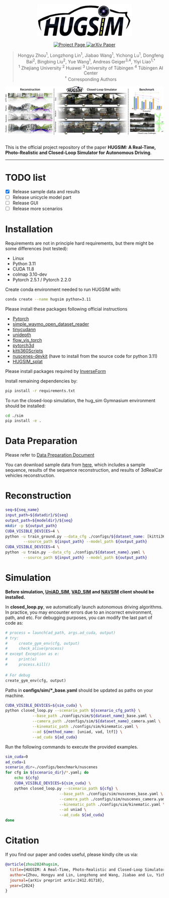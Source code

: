 <a id="readme-top"></a>

<!-- PROJECT LOGO -->
<div align="center">
  <img src="assets/hugsim.png" alt="Logo" width="300">
  
  <p>
    <a href="https://xdimlab.github.io/HUGSIM/">
      <img src="https://img.shields.io/badge/Project-Page-green?style=for-the-badge" alt="Project Page" height="20">
    </a>
    <a href="https://arxiv.org/abs/2412.01718">
      <img src="https://img.shields.io/badge/arXiv-Paper-red?style=for-the-badge" alt="arXiv Paper" height="20">
    </a>
  </p>
  
  > Hongyu Zhou<sup>1</sup>, Longzhong Lin<sup>1</sup>, Jiabao Wang<sup>1</sup>, Yichong Lu<sup>1</sup>, Dongfeng Bai<sup>2</sup>, Bingbing Liu<sup>2</sup>, Yue Wang<sup>1</sup>, Andreas Geiger<sup>3,4</sup>, Yiyi Liao<sup>1,†</sup> <br>
  > <sup>1</sup> Zhejiang University <sup>2</sup> Huawei <sup>3</sup> University of Tübingen <sup>4</sup> Tübingen AI Center <br>
  > <sup>†</sup> Corresponding Authors

  <img src="assets/teaser.jpg" width="800" style="display: block; margin: 0 auto;">

  <br>

  <p align="left">
    This is the official project repository of the paper <b>HUGSIM: A Real-Time, Photo-Realistic and Closed-Loop Simulator for Autonomous Driving</b>.
  </p>
  
</div>

---

# TODO list
- [x] Release sample data and results
- [ ] Release unicycle model part
- [ ] Release GUI
- [ ] Release more scenarios

# Installation

Requirements are not in principle hard requirements, but there might be some differences (not tested):
 - Linux
 - Python 3.11
 - CUDA 11.8
 - colmap 3.10-dev
 - Pytorch 2.5.1 / Pytorch 2.2.0
  
Create conda environment needed to run HUGSIM with:
``` bash
conda create --name hugsim python=3.11
```

Please install these packages following official instructions
 - [Pytorch](https://pytorch.org/)
 - [simple_waymo_open_dataset_reader](https://github.com/gdlg/simple-waymo-open-dataset-reader)
 - [tinycudann](https://github.com/NVlabs/tiny-cuda-nn)
 - [unidepth](https://github.com/lpiccinelli-eth/UniDepth)
 - [flow_vis_torch](https://github.com/ChristophReich1996/Optical-Flow-Visualization-PyTorch)
 - [pytorch3d](https://github.com/facebookresearch/pytorch3d/blob/main/INSTALL.md)
 - [kitti360Scripts](https://github.com/autonomousvision/kitti360Scripts)
 - [nuscenes-devkit](https://github.com/nutonomy/nuscenes-devkit) (have to install from the source code for python 3.11)
 - [HUGSIM_splat](https://github.com/hyzhou404/HUGSIM_splat)

Please install packages required by [InverseForm](https://github.com/Qualcomm-AI-research/InverseForm/blob/main/docker/Dockerfile)

Install remaining dependencies by:
``` bash
pip install -r requirements.txt
```

To run the closed-loop simulation, the hug_sim Gymnasium environment should be installed:
``` bash
cd ./sim
pip install -e .
```

# Data Preparation

Please refer to [Data Preparation Document](data/README.md)

You can download sample data from [here](https://huggingface.co/datasets/hyzhou404/HUGSIM/tree/main/sample_data), which includes a sample sequence, results of the sequence reconstruction, and results of 3dRealCar vehicles reconstruction.

# Reconstruction

``` bash
seq=${seq_name}
input_path=${datadir}/${seq}
output_path=${modeldir}/${seq}
mkdir -p ${output_path}
CUDA_VISIBLE_DEVICES=4 \
python -u train_ground.py --data_cfg ./configs/${dataset_name: [kitti360, waymo, nusc, pandaset]}.yaml \
        --source_path ${input_path} --model_path ${output_path}
CUDA_VISIBLE_DEVICES=4 \
python -u train.py --data_cfg ./configs/${dataset_name}.yaml \
        --source_path ${input_path} --model_path ${output_path}
```

# Simulation

**Before simulation, [UniAD_SIM](https://github.com/hyzhou404/UniAD_SIM), [VAD_SIM](https://github.com/hyzhou404/VAD_SIM) and [NAVSIM](https://github.com/hyzhou404/NAVSIM) client should be installed.**

In **closed_loop.py**, we automatically launch autonomous driving algorithms. In practice, you may encounter errors due to an incorrect environment, path, and etc. For debugging purposes, you can modify the last part of code as:
```python
# process = launch(ad_path, args.ad_cuda, output)
# try:
#     create_gym_env(cfg, output)
#     check_alive(process)
# except Exception as e:
#     print(e)
#     process.kill()

# For debug
create_gym_env(cfg, output)
```

Paths in **configs/sim/\*\_base.yaml** should be updated as paths on your machine.


``` bash
CUDA_VISIBLE_DEVICES=${sim_cuda} \
python closed_loop.py --scenario_path ${scenario_cfg_path} \
            --base_path ./configs/sim/${dataset_name}_base.yaml \
            --camera_path ./configs/sim/${dataset_name}_camera.yaml \
            --kinematic_path ./configs/sim/kinematic.yaml \
            --ad ${method_name: [uniad, vad, ltf]} \
            --ad_cuda ${ad_cuda}
```

Run the following commands to execute the provided examples.

```bash
sim_cuda=0
ad_cuda=1
scenario_dir=./configs/benchmark/nuscenes
for cfg in ${scenario_dir}/*.yaml; do
    echo ${cfg}
    CUDA_VISIBLE_DEVICES=${sim_cuda} \
    python closed_loop.py --scenario_path ${cfg} \
                        --base_path ./configs/sim/nuscenes_base.yaml \
                        --camera_path ./configs/sim/nuscenes_camera.yaml \
                        --kinematic_path ./configs/sim/kinematic.yaml \
                        --ad uniad \
                        --ad_cuda ${ad_cuda}
done
```


# Citation

If you find our paper and codes useful, please kindly cite us via:

```bibtex
@article{zhou2024hugsim,
  title={HUGSIM: A Real-Time, Photo-Realistic and Closed-Loop Simulator for Autonomous Driving},
  author={Zhou, Hongyu and Lin, Longzhong and Wang, Jiabao and Lu, Yichong and Bai, Dongfeng and Liu, Bingbing and Wang, Yue and Geiger, Andreas and Liao, Yiyi},
  journal={arXiv preprint arXiv:2412.01718},
  year={2024}
}
```